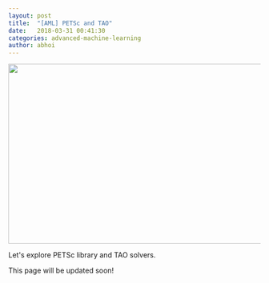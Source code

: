 ```yaml
---
layout: post
title:  "[AML] PETSc and TAO"
date:   2018-03-31 00:41:30
categories: advanced-machine-learning
author: abhoi
---
```


<center><img src="https://i.ytimg.com/vi/q7sgzDH1cR8/maxresdefault.jpg" width="640" height="360" /></center>

Let's explore PETSc library and TAO solvers.

This page will be updated soon!